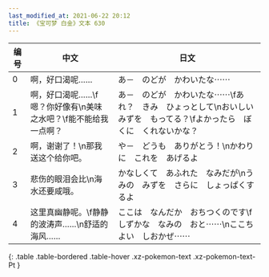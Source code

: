 ```yaml
---
last_modified_at: 2021-06-22 20:12
title: 《宝可梦 白金》文本 630
---
```

| 编号 | 中文 | 日文 |
| ---- | ---- | ---- |
| 0 | 啊，好口渴呢…… | あ－　のどが　かわいたな⋯⋯ |
| 1 | 啊，好口渴呢……\f嗯？你好像有\n美味之水吧？\f能不能给我一点啊？ | あ－　のどが　かわいたな⋯⋯\fあれ？　きみ　ひょっとして\nおいしいみずを　もってる？\fよかったら　ぼくに　くれないかな？ |
| 2 | 啊，谢谢了！\n那我送这个给你吧。 | や－　どうも　ありがとう！\nかわりに　これを　あげるよ |
| 3 | 悲伤的眼泪会比\n海水还要咸哦。 | かなしくて　あふれた　なみだが\nうみの　みずを　さらに　しょっぱくするよ |
| 4 | 这里真幽静呢。\f静静的波涛声……\n舒适的海风…… | ここは　なんだか　おちつくのです\fしずかな　なみの　おと⋯⋯\nここちよい　しおかぜ⋯⋯ |
{: .table .table-bordered .table-hover .xz-pokemon-text .xz-pokemon-text-Pt }